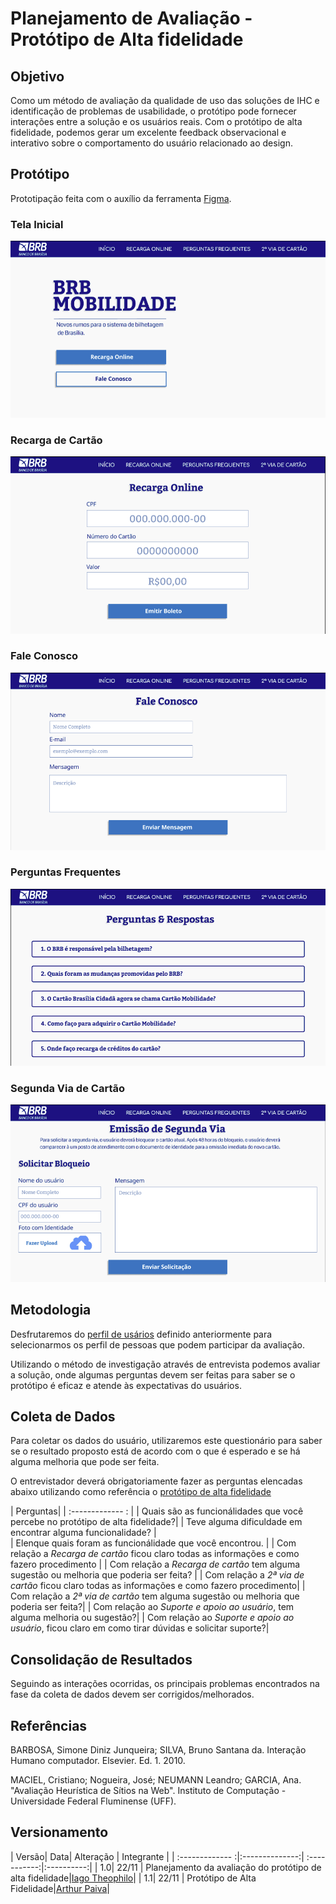 # Planejamento de Avaliação - Protótipo de Alta fidelidade

## Objetivo

Como um método de avaliação da qualidade de uso das soluções de IHC e identificação de problemas de usabilidade, o protótipo pode fornecer interações entre a solução e os usuários reais. Com o protótipo de alta fidelidade, podemos gerar um excelente feedback observacional e interativo sobre o comportamento do usuário relacionado ao design.

## Protótipo

Prototipação feita com o auxílio da ferramenta [Figma](https://figma.com).

### Tela Inicial
![alt text](../images/inicial.png)

### Recarga de Cartão
![alt text](../images/precarga.png)

### Fale Conosco
![alt text](../images/faleconosco.png)

### Perguntas Frequentes
![alt text](../images/perguntas.png)

### Segunda Via de Cartão
![alt text](../images/segundavia.png)

## Metodologia

Desfrutaremos do [perfil de usários](https://interacao-humano-computador.github.io/2020.1-BRBMobilidade/usu%C3%A1rios/perfilDeUsuarios/) definido anteriormente para selecionarmos os perfil de pessoas que podem participar da avaliação.

Utilizando o método de investigação através de entrevista podemos avaliar a solução, onde algumas perguntas devem ser feitas para saber se o protótipo é eficaz e atende às expectativas do usuários.

## Coleta de Dados

Para coletar os dados do usuário, utilizaremos este questionário para saber se o resultado proposto está de acordo com o que é esperado e se há alguma melhoria que pode ser feita.

O entrevistador deverá obrigatoriamente fazer as perguntas elencadas abaixo utilizando como referência o [protótipo de alta fidelidade](https://www.figma.com/file/SkgM5BINLpWmiaQ42JLlQU/BRBMobilidade?node-id=0%3A1)

| Perguntas|
| :------------- : |
| Quais são as funcionálidades que você percebe no protótipo de alta fidelidade?| 
| Teve alguma dificuldade em encontrar alguma funcionalidade?  |  
| Elenque quais foram as funcionálidade que você encontrou. |
| Com relação a _Recarga de cartão_ ficou claro todas as informações e como fazero procedimento |
| Com relação a _Recarga de cartão_ tem alguma sugestão ou melhoria que poderia ser feita? |
| Com relação a _2ª via de cartão_ ficou claro todas as informações e como fazero procedimento| 
| Com relação a _2ª via de cartão_ tem alguma sugestão ou melhoria que poderia ser feita?| 
| Com relação ao _Suporte e apoio ao usuário_, tem alguma melhoria ou sugestão?|
| Com relação ao _Suporte e apoio ao usuário_, ficou claro em como tirar dúvidas e solicitar suporte?|

## Consolidação de Resultados

Seguindo as interações ocorridas, os principais problemas encontrados na fase da coleta de dados devem ser corrigidos/melhorados.


## Referências
BARBOSA, Simone Diniz Junqueira; SILVA, Bruno Santana da. Interação Humano computador. Elsevier. Ed. 1. 2010.

MACIEL, Cristiano; Nogueira, José; NEUMANN Leandro; GARCIA, Ana. "Avaliação Heurística de Sítios na Web". Instituto de Computação - Universidade Federal Fluminense (UFF).


## Versionamento
| Versão| Data| Alteração | Integrante |
| :------------- :|:--------------:| :-----------:|:----------:|
| 1.0| 22/11 | Planejamento da avaliação do protótipo de alta fidelidade|[Iago Theophilo](https://github.com/IagoTheophilo)|
| 1.1| 22/11 | Protótipo de Alta Fidelidade|[Arthur Paiva](https://github.com/ArthurPaivaT)|
